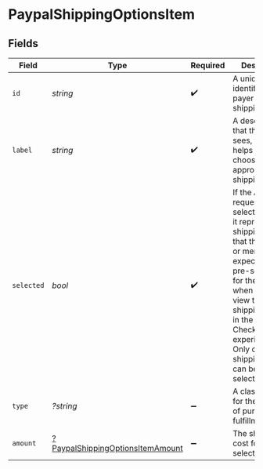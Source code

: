# PaypalShippingOptionsItem


## Fields

| Field                                                                                                                                                                                                                                                                             | Type                                                                                                                                                                                                                                                                              | Required                                                                                                                                                                                                                                                                          | Description                                                                                                                                                                                                                                                                       | Example                                                                                                                                                                                                                                                                           |
| --------------------------------------------------------------------------------------------------------------------------------------------------------------------------------------------------------------------------------------------------------------------------------- | --------------------------------------------------------------------------------------------------------------------------------------------------------------------------------------------------------------------------------------------------------------------------------- | --------------------------------------------------------------------------------------------------------------------------------------------------------------------------------------------------------------------------------------------------------------------------------- | --------------------------------------------------------------------------------------------------------------------------------------------------------------------------------------------------------------------------------------------------------------------------------- | --------------------------------------------------------------------------------------------------------------------------------------------------------------------------------------------------------------------------------------------------------------------------------- |
| `id`                                                                                                                                                                                                                                                                              | *string*                                                                                                                                                                                                                                                                          | :heavy_check_mark:                                                                                                                                                                                                                                                                | A unique ID that identifies a payer-selected shipping option.                                                                                                                                                                                                                     |                                                                                                                                                                                                                                                                                   |
| `label`                                                                                                                                                                                                                                                                           | *string*                                                                                                                                                                                                                                                                          | :heavy_check_mark:                                                                                                                                                                                                                                                                | A description that the payer sees, which helps them choose an appropriate shipping option.                                                                                                                                                                                        | Free Shipping                                                                                                                                                                                                                                                                     |
| `selected`                                                                                                                                                                                                                                                                        | *bool*                                                                                                                                                                                                                                                                            | :heavy_check_mark:                                                                                                                                                                                                                                                                | If the API request sets selected = true, it represents the shipping option that the payee or merchant expects to be pre-selected for the payer when they first view the shipping.options in the PayPal Checkout experience. Only one shipping.option can be set to selected=true. |                                                                                                                                                                                                                                                                                   |
| `type`                                                                                                                                                                                                                                                                            | *?string*                                                                                                                                                                                                                                                                         | :heavy_minus_sign:                                                                                                                                                                                                                                                                | A classification for the method of purchase fulfillment.                                                                                                                                                                                                                          | SHIPPING                                                                                                                                                                                                                                                                          |
| `amount`                                                                                                                                                                                                                                                                          | [?PaypalShippingOptionsItemAmount](./PaypalShippingOptionsItemAmount.md)                                                                                                                                                                                                          | :heavy_minus_sign:                                                                                                                                                                                                                                                                | The shipping cost for the selected option.                                                                                                                                                                                                                                        |                                                                                                                                                                                                                                                                                   |